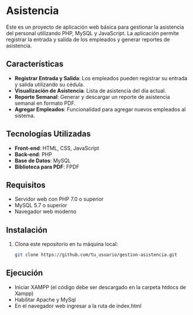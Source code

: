 # Asistencia

Este es un proyecto de aplicación web básica para gestionar la asistencia del personal utilizando PHP, MySQL y JavaScript. La aplicación permite registrar la entrada y salida de los empleados y generar reportes de asistencia.

## Características

- **Registrar Entrada y Salida**: Los empleados pueden registrar su entrada y salida utilizando su cédula.
- **Visualización de Asistencia**: Lista de asistencia del día actual.
- **Reporte Semanal**: Generar y descargar un reporte de asistencia semanal en formato PDF.
- **Agregar Empleados**: Funcionalidad para agregar nuevos empleados al sistema.

## Tecnologías Utilizadas

- **Front-end**: HTML, CSS, JavaScript
- **Back-end**: PHP
- **Base de Datos**: MySQL
- **Biblioteca para PDF**: FPDF

## Requisitos

- Servidor web con PHP 7.0 o superior
- MySQL 5.7 o superior
- Navegador web moderno

## Instalación

1. Clona este repositorio en tu máquina local:
   ```bash
   git clone https://github.com/tu_usuario/gestion-asistencia.git

## Ejecución
- Iniciar XAMPP (el código debe ser descargado en la carpeta htdocs de Xampp)
- Habilitar Apache y MySql
- En el navegador web ingresar a la ruta de index.html